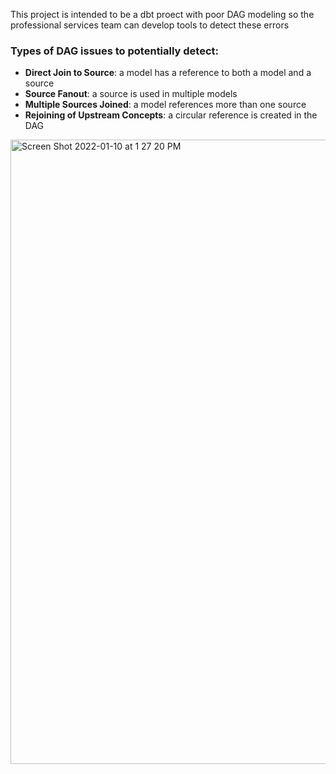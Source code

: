 This project is intended to be a dbt proect with poor DAG modeling so the professional services team can develop tools to detect these errors

### Types of DAG issues to potentially detect:

  - __Direct Join to Source__: a model has a reference to both a model and a source
  - __Source Fanout__: a source is used in multiple models
  - __Multiple Sources Joined__: a model references more than one source
  - __Rejoining of Upstream Concepts__: a circular reference is created in the DAG


<img width="999" alt="Screen Shot 2022-01-10 at 1 27 20 PM" src="https://user-images.githubusercontent.com/53586774/148968091-8c9cfc06-5f26-4938-8a0d-8d7abb72ce8d.png">
